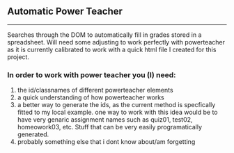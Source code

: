 ## Automatic Power Teacher
---
Searches through the DOM to automatically fill in grades stored in a spreadsheet.
Will need some adjusting to work perfectly with powerteacher as it is currently calibrated to work with a quick html file I created for this project.

### In order to work with power teacher you (I) need:
1. the id/classnames of different powerteacher elements
2. a quick understanding of how powerteacher works
3. a better way to generate the ids, as the current method is specfically fitted to my local example. one way to work with this idea would be to have very genaric assignment names such as quiz01, test02, homeowork03, etc. Stuff that can be very easily programatically generated. 
4. probably something else that i dont know about/am forgetting
